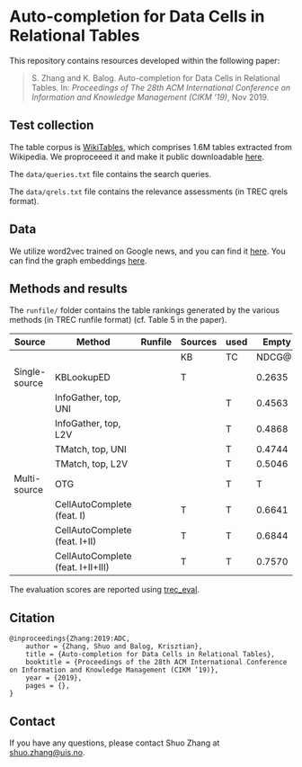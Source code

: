 # Auto-completion for Data Cells in Relational Tables

This repository contains resources developed within the following paper:

> S. Zhang and K. Balog. Auto-completion for Data Cells in Relational Tables. In: *Proceedings of The 28th ACM International Conference on Information and Knowledge Management (CIKM ’19)*, Nov 2019.


## Test collection

The table corpus is [WikiTables](http://websail-fe.cs.northwestern.edu/TabEL/), which comprises 1.6M tables extracted from Wikipedia. We proproceeed it and make it public downloadable [here](http://iai.group/downloads/smart_table/WP_tables.zip).

The `data/queries.txt` file contains the search queries. 

The `data/qrels.txt` file contains the relevance assessments (in TREC qrels format).  

## Data

We utilize word2vec trained on Google news, and you can find it [here](https://github.com/mmihaltz/word2vec-GoogleNews-vectors). You can find the graph embeddings [here](http://data.dws.informatik.uni-mannheim.de/rdf2vec/).



## Methods and results

The `runfile/` folder contains the table rankings generated by the various methods (in TREC runfile format) (cf. Table 5 in the paper).


|Source|Method|Runfile|Sources| used| Empty| excluded|Empty|included|
| -- | -- | -- | -- | -- | -- | -- | --|-- |
|| ||KB|TC| NDCG@5|	NDCG@10|	NDCG@5|	NDCG@10|
|Single-source| KBLookupED || T | | 0.2635 | 0.2652 | 0.2780 | 0.2806 |
|| InfoGather, top, UNI  || | T | 0.4563  | 0.4710 | 0.4158 | 0.4302|
|| InfoGather, top, L2V  || | T | 0.4868  | 0.4978 | 0.4413 | 0.4537 |
||  TMatch, top, UNI  ||| T | 0.4744  | 0.4873 | 0.4297| 0.4417|
|| TMatch, top, L2V  ||| T | 0.5046  | 0.5139 | 0.4531 | 0.4624 |
|Multi-source|  OTG |||  T | T | 0.5856 | 0.6062 | 0.5185 | 0.5367 |
|| CellAutoComplete (feat. I)  || T | T | 0.6641|  0.6826|   0.5766| 0.5954|
|| CellAutoComplete (feat. I+II)  || T | T | 0.6844| 0.7034| 0.5905| 0.6100|
||CellAutoComplete (feat. I+II+III)  || T | T | 0.7570| 0.7641| 0.6716| 0.6785|



The evaluation scores are reported using [trec_eval](https://github.com/usnistgov/trec_eval).


## Citation
```
@inproceedings{Zhang:2019:ADC,
    author = {Zhang, Shuo and Balog, Krisztian},
    title = {Auto-completion for Data Cells in Relational Tables},
    booktitle = {Proceedings of the 28th ACM International Conference on Information and Knowledge Management (CIKM ’19)},
    year = {2019},
    pages = {},
}
```

## Contact
If you have any questions, please contact Shuo Zhang at shuo.zhang@uis.no.
